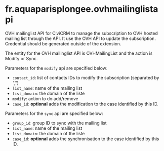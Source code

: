 # fr.aquaparisplongee.ovhmailinglistapi
OVH mailinglist API for CiviCRM to manage the subscription to OVH hosted mailing
list through the API. It use the OVH API to update the subscription. Credential
should be generated outside of the extension.

The entity for the OVH mailinglist API is OVHMailingList and the action is
Modify or Sync.

Parameters for the `modify` api are specified below:
- `contact_id`: list of contacts IDs to modify the subscription (separated by ",")
- `list_name`: name of the mailing list
- `list_domain`: the domain of the liste
- `modify`: action to do add/remove
- `case_id`: **optional** adds the modification to the case identified by this ID.


Parameters for the `sync` api are specified below:
- `group_id`: group ID to sync with the mailing list
- `list_name`: name of the mailing list
- `list_domain`: the domain of the liste
- `case_id`: **optional** adds the synchronisation to the case identified by this ID.

